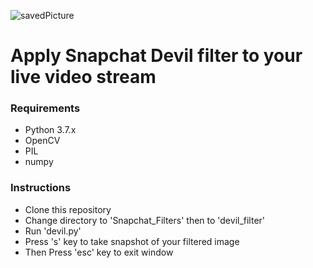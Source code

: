 ![savedPicture](https://user-images.githubusercontent.com/37493874/111033521-addde400-8437-11eb-9be8-97053a7c02d1.jpg)
<h1>Apply Snapchat Devil filter to your live video stream</h1>

<h3>Requirements</h3>
<ul>
 <li>Python 3.7.x</li>
 <li>OpenCV</li>
 <li>PIL</li>
 <li>numpy</li>
</ul>

<h3>Instructions</h3>
<ul>
  <li>Clone this repository</li>
  <li>Change directory to 'Snapchat_Filters' then to 'devil_filter' </li>
  <li>Run 'devil.py' </li>
  <li>Press 's' key to take snapshot of your filtered image</li>
  <li>Then Press 'esc' key to exit window </li>
</ul>

